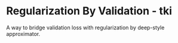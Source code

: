 # Regularization By Validation - tki
A way to bridge validation loss with regularization  by deep-style approximator.
